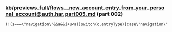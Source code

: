 ### kb/previews_full/flows__new_account_entry_from_your_personal_account@auth.har.part005.md (part 002)

```md
(!(s===\"navigation\"&&a&&i+u<a))switch(c.entryType){case\"navigation\":{yH(t,c,i);
```

```
